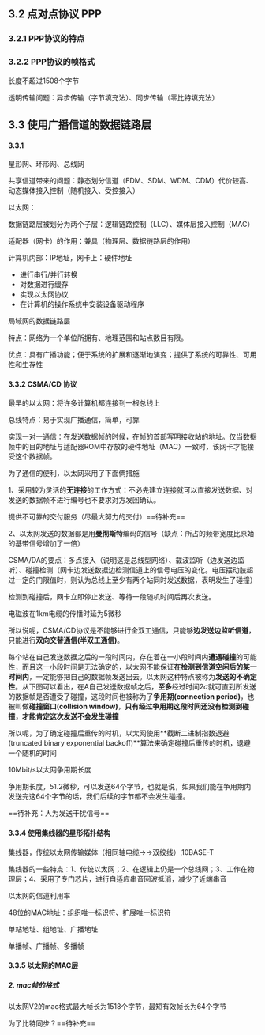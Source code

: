 ## 3.2 点对点协议 PPP

### 3.2.1 PPP协议的特点



### 3.2.2 PPP协议的帧格式

长度不超过1508个字节





透明传输问题：异步传输（字节填充法）、同步传输（零比特填充法）





## 3.3 使用广播信道的数据链路层



#### 3.3.1 

星形网、环形网、总线网

共享信道带来的问题：静态划分信道（FDM、SDM、WDM、CDM）代价较高、动态媒体接入控制（随机接入、受控接入）



以太网：

数据链路层被划分为两个子层：逻辑链路控制（LLC）、媒体层接入控制（MAC）



适配器（网卡）的作用：兼具（物理层、数据链路层的作用）

计算机内部：IP地址，网卡上：硬件地址

- 进行串行/并行转换
- 对数据进行缓存
- 实现以太网协议
- 在计算机的操作系统中安装设备驱动程序

局域网的数据链路层

特点：网络为一个单位所拥有、地理范围和站点数目有限。

优点：具有广播功能；便于系统的扩展和逐渐地演变；提供了系统的可靠性、可用性和生存性

#### 3.3.2 CSMA/CD 协议

最早的以太网：将许多计算机都连接到一根总线上

总线特点：易于实现广播通信，简单，可靠

实现一对一通信：在发送数据帧的时候，在帧的首部写明接收站的地址。仅当数据帧中的目的地址与适配器ROM中存放的硬件地址（MAC）一致时，该网卡才能接受这个数据帧。

为了通信的便利，以太网采用了下面俩措施

1、采用较为灵活的**无连接**的工作方式：不必先建立连接就可以直接发送数据、对发送的数据帧不进行编号也不要求对方发回确认。

提供不可靠的交付服务（尽最大努力的交付）==待补充==

2、以太网发送的数据都是用**曼彻斯特**编码的信号（缺点：所占的频带宽度比原始的基带信号增加了一倍）

CSMA/DA的要点：多点接入（说明这是总线型网络）、载波监听（边发送边监听）、碰撞检测（网卡边发送数据边检测信道上的信号电压的变化。电压摆动肢超过一定的门限值时，则认为总线上至少有两个站同时发送数据，表明发生了碰撞）

检测到碰撞后，网卡立即停止发送、等待一段随机时间后再次发送。



电磁波在1km电缆的传播时延为5微秒





所以说呢，CSMA/CD协议是不能够进行全双工通信，只能够**边发送边监听信道**，只能进行**双向交替通信(半双工通信)**。

每个站在自己发送数据之后的一段时间内，存在着在一小段时间内**遭遇碰撞**的可能性，而且这一小段时间是无法确定的，以太网不能保证**在检测到信道空闲后的某一时间内**，一定能够把自己的数据帧发送出去。以太网这种特点被称为**发送的不确定性**。从下图可以看出，在A自己发送数据帧之后，**至多**经过时间2$\sigma$就可直到所发送的数据帧是否遭受了碰撞，这段时间也被称为了**争用期(connection period)**，也被叫做**碰撞窗口(collision window)**，**只有经过争用期这段时间还没有检测到碰撞，才能肯定这次发送不会发生碰撞**

所以呢，为了确定碰撞后重传的时机，以太网使用**截断二进制指数退避(truncated binary exponential backoff)**算法来确定碰撞后重传的时机，退避一个随机的时间



10Mbit/s以太网争用期长度

争用期长度，51.2微秒，可以发送64个字节，也就是说，如果我们能在争用期内发送完这64个字节的话，我们后续的字节都不会发生碰撞。

==待补充：人为发送干扰信号==

#### 3.3.4 使用集线器的星形拓扑结构

集线器，传统以太网传输媒体（相同轴电缆->->双绞线）,10BASE-T

集线器的一些特点：1、传统以太网；2、在逻辑上仍是一个总线网；3、工作在物理层；4、采用了专门芯片，进行自适应串音回波抵消，减少了近端串音

以太网的信道利用率



48位的MAC地址：组织唯一标识符、扩展唯一标识符

单站地址、组地址、广播地址

单播帧、广播帧、多播帧

#### 3.3.5 以太网的MAC层

##### 2. mac帧的格式





以太网V2的mac格式最大帧长为1518个字节，最短有效帧长为64个字节

为了比特同步？==待补充==